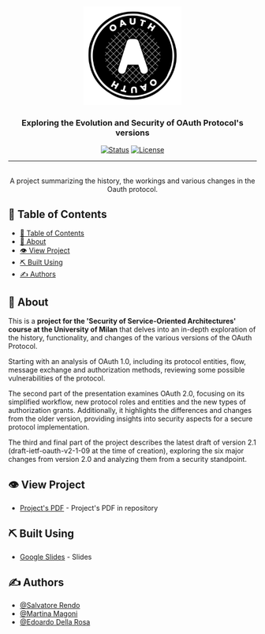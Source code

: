 <p align="center">
  <a href="" rel="noopener">
 <img width=200px height=200px src="src/logo.png" alt="Project logo"></a>
</p>

<h3 align="center">Exploring the Evolution and Security of OAuth Protocol's versions</h3>

<div align="center">

[![Status](https://img.shields.io/badge/status-active-success.svg)]()
[![License](https://img.shields.io/badge/license-MIT-blue.svg)](/LICENSE)

</div>

---

<p align="center"> 
    <br> A project summarizing the history, the workings and various changes in the Oauth protocol.
</p>

## 📝 Table of Contents

- [📝 Table of Contents](#-table-of-contents)
- [🧐 About ](#-about-)
- [👁️ View Project ](#️-view-project-)
- [⛏️ Built Using ](#️-built-using-)
- [✍️ Authors ](#️-authors-)

## 🧐 About <a name = "about"></a>

This is a <b>project for the 'Security of Service-Oriented Architectures' course at the University of Milan</b> that delves into an in-depth exploration of the history, functionality, and changes of the various versions of the OAuth Protocol.

Starting with an analysis of OAuth 1.0, including its protocol entities, flow, message exchange and authorization methods, reviewing some possible vulnerabilities of the protocol.

The second part of the presentation examines OAuth 2.0, focusing on its simplified workflow, new protocol roles and entities and the new types of authorization grants. Additionally, it highlights the differences and changes from the older version, providing insights into security aspects for a secure protocol implementation.

The third and final part of the project describes the latest draft of version 2.1 (draft-ietf-oauth-v2-1-09 at the time of creation), exploring the six major changes from version 2.0 and analyzing them from a security standpoint.

## 👁️ View Project <a name = "view_project"></a>

- [Project's PDF](/OAuth.pdf) - Project's PDF in repository


## ⛏️ Built Using <a name = "built_using"></a>

- [Google Slides](https://www.google.com/slides/about/) - Slides


## ✍️ Authors <a name = "authors"></a>

- [@Salvatore Rendo](https://github.com/Salvatore-Rendo)
- [@Martina Magoni](https://github.com/martinamagoni)
- [@Edoardo Della Rosa]()


